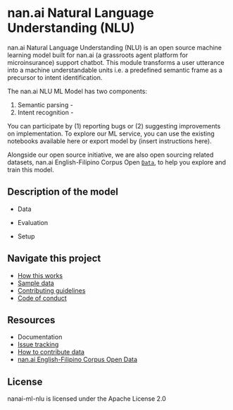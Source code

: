 # nan.ai Natural Language Understanding (NLU)

nan.ai Natural Language Understanding (NLU)  is an open source machine learning model built for nan.ai (a grassroots agent platform for microinsurance) support chatbot. This module transforms a user utterance into a machine understandable units i.e. a predefined semantic frame as a precursor to intent identification. 

The nan.ai NLU ML Model has two components:
1. Semantic parsing - 
2. Intent recognition - 

You can participate by (1) reporting bugs or (2) suggesting improvements on implementation. To explore our ML service, you can use the existing notebooks available here or export model by (insert instructions here).

Alongside our open source initiative, we are also open sourcing related datasets, nan.ai English-Filipino Corpus Open [`Data`](https://github.com/Saphron-Asia/nan.ai-opendata-corpus), to help you explore and train this model.

## Description of the model

* Data

* Evaluation

* Setup


## Navigate this project
* [How this works](https://github.com/Saphron-Asia/nan.ai-ml-nlu/blob/main/HOWTO.md)
* [Sample data](https://github.com/Saphron-Asia/nan.ai-opendata-corpus)
* [Contributing guidelines](https://github.com/Saphron-Asia/nan.ai-ml-nlu/blob/main/CONTRIBUTE.md) 
* [Code of conduct](https://github.com/Saphron-Asia/nan.ai-ml-nlu/blob/main/CODEOFCODUCT.md)

## Resources
* Documentation
* [Issue tracking](https://github.com/Saphron-Asia/nan.ai-ml-nlu/issues)
* [How to contribute data](https://github.com/Saphron-Asia/nan.ai-opendata-corpus/blob/main/CONTRIBUTE.md)
* [nan.ai English-Filipino Corpus Open Data](https://github.com/Saphron-Asia/nan.ai-opendata-corpus)

## License
nanai-ml-nlu is licensed under the Apache License 2.0
